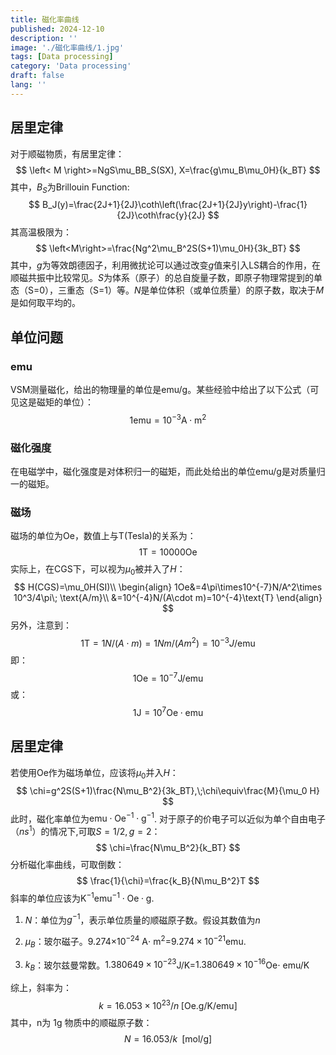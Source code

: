 ```yaml
---
title: 磁化率曲线
published: 2024-12-10
description: ''
image: './磁化率曲线/1.jpg'
tags: [Data processing]
category: 'Data processing'
draft: false 
lang: ''
---
```


## 居里定律

对于顺磁物质，有居里定律：
$$
\left< M \right>=NgS\mu_BB_S(SX), X=\frac{g\mu_B\mu_0H}{k_BT}
$$
其中，$B_S$为Brillouin Function:
$$
B_J(y)=\frac{2J+1}{2J}\coth\left(\frac{2J+1}{2J}y\right)-\frac{1}{2J}\coth\frac{y}{2J}
$$
其高温极限为：
$$
\left<M\right>=\frac{Ng^2\mu_B^2S(S+1)\mu_0H}{3k_BT}
$$
其中，$g$为等效朗德因子，利用微扰论可以通过改变$g$值来引入LS耦合的作用，在顺磁共振中比较常见。$S$为体系（原子）的总自旋量子数，即原子物理常提到的单态（S=0），三重态（S=1）等。$N$是单位体积（或单位质量）的原子数，取决于$M$是如何取平均的。



## 单位问题

### emu

VSM测量磁化，给出的物理量的单位是$\text{emu/g}$。某些经验中给出了以下公式（可见这是磁矩的单位）：
$$
1\text{emu}=10^{-3}\text{A}\cdot\text{m}^2
$$
### 磁化强度

在电磁学中，磁化强度是对体积归一的磁矩，而此处给出的单位$\text{emu/g}$是对质量归一的磁矩。

### 磁场

磁场的单位为$\text{Oe}$，数值上与T(Tesla)的关系为：
$$
1\text{T}=10000\text{Oe}
$$
实际上，在CGS下，可以视为$\mu_0$被并入了$H$：
$$
H(CGS)=\mu_0H(SI)\\
\begin{align}
1Oe&=4\pi\times10^{-7}N/A^2\times 10^3/4\pi\; \text{A/m}\\
&=10^{-4}N/(A\cdot m)=10^{-4}\text{T}
\end{align}
$$
另外，注意到：
$$
1\text{T} = 1N/(A\cdot m)=1Nm/(Am^2)=10^{-3}J/\text{emu}
$$
即：
$$
1\text{Oe}=10^{-7}\text{J/emu}
$$
或：
$$
1\text{J} = 10^{7}\text{Oe}\cdot\text{emu}
$$


## 居里定律

若使用Oe作为磁场单位，应该将$\mu_0$并入$H$：
$$
\chi=g^2S(S+1)\frac{N\mu_B^2}{3k_BT},\;\chi\equiv\frac{M}{\mu_0 H}
$$
此时，磁化率单位为$\text{emu}\cdot\text{Oe}^{-1}\cdot \text{g}^{-1}$. 对于原子的价电子可以近似为单个自由电子（$ns^1$）的情况下,可取$S=1/2,g=2$：
$$
\chi=\frac{N\mu_B^2}{k_BT}
$$
分析磁化率曲线，可取倒数：
$$
\frac{1}{\chi}=\frac{k_B}{N\mu_B^2}T
$$
斜率的单位应该为$\text{K}^{-1}\text{emu}^{-1}\cdot\text{Oe}\cdot\text{g}$.

1. $N$：单位为$g^{-1}$，表示单位质量的顺磁原子数。假设其数值为$n$

2. $\mu_B$：玻尔磁子。9.274$\times10^{-24}$ A$\cdot$ m$^2$=$9.274\times10^{-21}\text {emu}$.

3. $k_B$：玻尔兹曼常数。$1.380649 × 10^{-23}$J/K=$1.380649 × 10^{-16}$Oe$\cdot$ emu/K

综上，斜率为：
$$
k=16.053\times 10^{23}/n \;[\text{Oe.g/K/emu}]
$$
其中，n为 1g 物质中的顺磁原子数：
$$
N=16.053/k \;\;[\text{mol/g}]
$$
